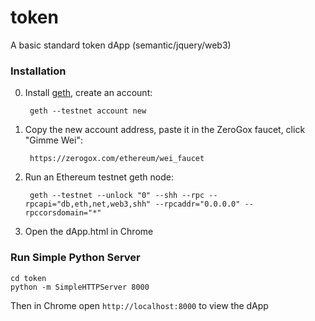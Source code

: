 # token
A basic standard token dApp (semantic/jquery/web3)

### Installation

0. Install <a href="https://github.com/ethereum/go-ethereum/wiki/Building-Ethereum">geth</a>, create an account:

		geth --testnet account new

1. Copy the new account address, paste it in the ZeroGox faucet, click "Gimme Wei":

		https://zerogox.com/ethereum/wei_faucet

1. Run an Ethereum testnet geth node:

		geth --testnet --unlock "0" --shh --rpc --rpcapi="db,eth,net,web3,shh" --rpcaddr="0.0.0.0" --rpccorsdomain="*"

2. Open the dApp.html in Chrome


### Run Simple Python Server
```
cd token
python -m SimpleHTTPServer 8000
```

Then in Chrome open `http://localhost:8000` to view the dApp
